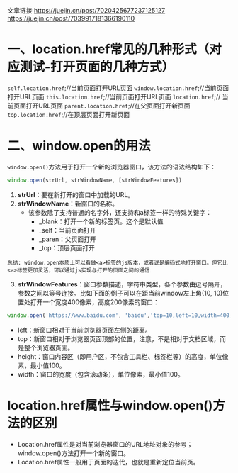文章链接
https://juejin.cn/post/7020425677237125127
https://juejin.cn/post/7039917181366190110

# 一、location.href常见的几种形式（对应测试-打开页面的几种方式）
`self.location.href`;//当前页面打开URL页面
`window.location.href`;//当前页面打开URL页面
`this.location.href`;//当前页面打开URL页面
`location.href`;// 当前页面打开URL页面
`parent.location.href`;//在父页面打开新页面
`top.location.href`;//在顶层页面打开新页面

# 二、window.open的用法
`window.open()`方法用于打开一个新的浏览器窗口，该方法的语法结构如下：
```js
window.open(strUrl, strWindowName, [strWindowFeatures])
```
1. **strUrl**：要在新打开的窗口中加载的URL。
2. **strWindowName**：新窗口的名称。
    - 该参数除了支持普通的名字外，还支持和a标签一样的特殊关键字：
        - _blank：打开一个新的标签页。这个是默认值
        - _self：当前页面打开
        - _paren：父页面打开
        - _top：顶层页面打开

```
总结: window.open本质上可以看做<a>标签的js版本，或者说是编码式地打开窗口。但它比<a>标签更加灵活，可以通过js实现与打开的页面之间的通信
```
3. **strWindowFeatures**：窗口参数描述，字符串类型，各个参数由逗号隔开，参数之间以等号连接。比如下面的例子可以在距当前window左上角(10, 10)位置处打开一个宽度400像素，高度200像素的窗口：
```js
window.open('https://www.baidu.com', 'baidu','top=10,left=10,width=400,height=200');
```
- left：新窗口相对于当前浏览器页面左侧的距离。
- top：新窗口相对于浏览器页面顶部的位置，注意，不是相对于文档区域，而是整个浏览器页面。
- height：窗口内容区（即用户区，不包含工具栏、标签栏等）的高度，单位像素，最小值100。
- width：窗口的宽度（包含滚动条），单位像素，最小值100。

# location.href属性与window.open()方法的区别
- Location.href属性是对当前浏览器窗口的URL地址对象的参考；window.open()方法打开一个新的窗口。
- Location.href属性一般用于页面的迭代，也就是重新定位当前页。